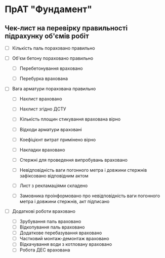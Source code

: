 # ПрАТ "Фундамент"




## Чек-лист на перевірку правильності підрахунку об'ємів робіт

- [ ] Кількість паль пораховано правильно

- [ ] Об'єм бетону пораховано правильно
    - [ ] Перебетонування враховано
    - [ ] Перебурка врахована
   

- [ ] Вага арматури порахована правильно
    - [ ] Нахлист враховано
    - [ ] Нахлист згідно ДСТУ
    - [ ] Кількість площин стикування врахована вірно
    - [ ] Відходи арматури враховані
    - [ ] Коефіцієнт витрат примінено вірно
    - [ ] Накладки враховано
    - [ ] Стержні для проведення випробувань враховано
    - [ ] Невідповідність ваги погонного метра і довжини стержнів зафіксовано відповідним актом
    - [ ] Лист з рекламаціями складено
    - [ ] Замовника проінформовано про невідповідність ваги погонного метра і довжини стержнів, aкт підписано


- [ ] Додаткові роботи враховано
    - [ ] Зрубування паль враховано
    - [ ] Відкопування паль враховано
    - [ ] Додаткове перебазування враховано
    - [ ] Частковий монтаж-демонтаж враховано
    - [ ] Відкачування води з котловану враховано
    - [ ] Робота ДЕС врахована